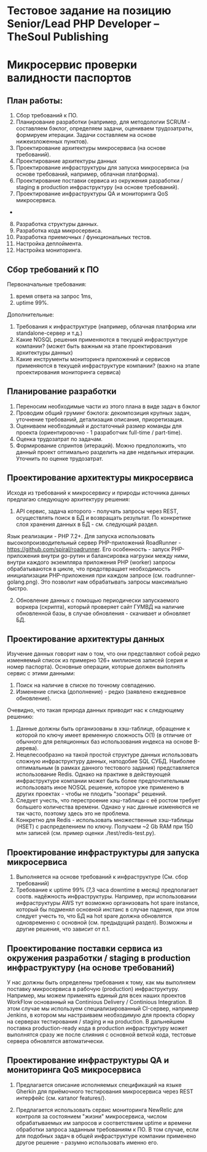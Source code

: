 Тестовое задание на позицию Senior/Lead PHP Developer – TheSoul Publishing
==========================================================================

Микросервис проверки валидности паспортов
=========================================


План работы:
------------

1. Сбор требований к ПО.
2. Планирование разработки (например, для методологии SCRUM - составляем бэклог, определяем задачи, оцениваем трудозатраты,
формируем итерации. Задачи составляем на основе нижеизложенных пунктов).
3. Проектирование архитектуры микросервиса (на основе требований).
4. Проектирование архитектуры данных
5. Проектирование инфраструктуры для запуска микросервиса (на основе требований, например, облачная платформа).
6. Проектирование поставки сервиса из окружения разработки / staging в production инфраструктуру (на основе требований).
7. Проектирование инфраструктуры QA и мониторинга QoS микросервиса.
-
8. Разработка структуры данных.
9. Разработка кода микросервиса.
10. Разработка приемочных / функциональных тестов.
11. Настройка деплоймента.
12. Настройка мониторинга.


Сбор требований к ПО
--------------------

Первоначальные требования:
1. время ответа на запрос 1ms,
2. uptime 99%.

Дополнительные:
1. Требования к инфраструктуре (например, облачная платформа или standalone-сервер и т.д.)
2. Какие NOSQL решения применяются в текущей инфраструктуре компании? (может быть важным на этапе проектирования
архитектуры данных)
3. Какие инструменты мониторинга приложений и сервисов применяются в текущей инфраструктуре компании? (важно на этапе 
проектирования мониторинга сервиса)

Планирование разработки
-----------------------

1. Переносим необходимые части из этого плана в виде задач в бэклог
2. Проводим общий груминг бэклога: декомпозиция крупных задач, уточнение требований, детализация описания, приоретизация.
3. Оцениваем необходимый и достаточный размер команды для проекта (ориентировочно - 1 разработчик full-time / part-time).
4. Оценка трудозатрат по задачам.
5. Формирование спринтов (итераций). Можно предположить, что данный проект оптимально разделить на две недельных итерации.
Уточнить по оценке трудозатрат.


Проектирование архитектуры микросервиса
---------------------------------------

Исходя из требований к микросервису и природы источника данных предлагаю следующую архитектуру решения:

1. API сервис, задача которого - получать запросы через REST, осуществлять поиск в БД и возвращать результат.
По конкретике слоя хранения данных в БД - см. следующий раздел.

Язык реализации - PHP 7.2+. Для запуска использовать высокопроизводительный сервер PHP-приложений RoadRunner - 
https://github.com/spiral/roadrunner. Его особенность - запуск PHP-приложения внутри go-рутин и балансировка нагрузки
между ними, внутри каждого экземпляра приложения PHP (worker) запросы обрабатываются в цикле, что предотвращает 
необходимость инициализации PHP-приложения при каждом запросе (см. roadrunner-golang.png). 
Это позволит нам обрабатывать запросы максимально быстро. 

2. Обновление данных с помощью периодически запускаемого воркера (скрипта), который проверяет сайт ГУМВД на наличие
обновленной базы, в случае обновления - скачивает и обновляет БД.

Проектирование архитектуры данных
---------------------------------

Изучение данных говорит нам о том, что они представляют собой редко изменяемый список из примерно 126+ миллионов записей
(серия и номер паспорта). Основные операции, которые должен выполнять сервис с этими данными:

1. Поиск на наличие в списке по точному совпадению.
2. Изменение списка (дополнение) - редко (заявлено ежедневное обновление).

Очевидно, что такая природа данных приводит нас к следующему решению:

1. Данные должны быть организованы в хэш-таблице, обращение к которой по ключу имеет временную сложность O(1) (в отличие
от обычного для реляционных баз использования индекса на основе B-дерева). 
2. Нецелесообразно на такой простой структуре данных использовать сложную инфраструктуру данных, наподобие SQL СУБД.
Наиболее оптимальным (в рамках данного тестового задания) представляется использование Redis. Однако на практике в 
действующей инфраструктуре компании может быть более предпочтительным использовать иное NOSQL решение, которое уже 
применено в других проектах - чтобы не плодить "зоопарк" решений.
3. Следует учесть, что перестроение хэш-таблицы с её ростом требует большего количества времени. Однако у нас данные
изменяются не так часто, поэтому здесь это не проблема.
4. Конкретно для Redis - использовать множественные хэш-таблицы (HSET) с распределением по ключу. Получаем ~2 Gb RAM
при 150 млн записей (см. пример оценки ./test/redis-test.py).

Проектирование инфраструктуры для запуска микросервиса
------------------------------------------------------

1. Выполняется на основе требований к инфраструктуре (См. сбор требований)
2. Требование к uptime 99% (7,3 часа downtime в месяц) предполагает соотв. надёжность инфраструктуры. Например, при
использовании инфраструктуры AWS тут возможно организовать hot spare instance, который бы подменял основной инстанс
в случае падения, при этом следует учесть то, что БД на hot spare должна обновлятся одновременно с основной (см. 
предыдущий раздел). Возможны и другие решения, что зависит от п.1.


Проектирование поставки сервиса из окружения разработки / staging в production инфраструктуру (на основе требований)
--------------------------------------------------------------------------------------------------------------------

У нас должны быть определены требования к тому, как мы выполняем поставку микросервиса в рабочую (production) 
инфраструктуру. Например, мы можем применять единый для всех наших проектов WorkFlow основанный на Continious Delivery /
Continious Integration. В этом случае мы используем специализированный CI-сервер, например Jenkins, в котором мы 
настраиваем необходимую для проекта сборку на серверах тестирования / staging и на production. В дальнейшем поставка
production-ready кода в production инфраструктуру может выполнятся сразу же после слияния с основной веткой кода,
тестовые сервера обновлятся автоматически.


Проектирование инфраструктуры QA и мониторинга QoS микросервиса
---------------------------------------------------------------

1. Предлагается описание исполняемых спецификаций на языке Gherkin для приёмочного тестирования микросервиса через REST
интерфейс (см. каталог features/). 

2. Предлагается использовать сервис мониторинга NewRelic для контроля за состоянием "жизни" микросервиса, числом
обрабатываемых им запросов и соответствием uptime и времени обработки запроса заданным требованиям к ПО. В том случае,
если для подобных задач в общей инфраструктуре компании применено другое решение - разумно использовать именно его.


